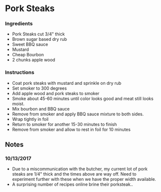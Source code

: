 # Pork Steaks

### Ingredients

 + Pork Steaks cut 3/4" thick
 + Brown sugar based dry rub
 + Sweet BBQ sauce
 + Mustard
 + Cheap Bourbon
 + 2 chunks apple wood

### Instructions
 
 + Coat pork steaks with mustard and sprinkle on dry rub
 + Set smoker to 300 degrees
 + Add apple wood and pork steaks to smoker
 + Smoke about 45-60 minutes until color looks good and meat still looks moist.
 + Mix bourbon and BBQ sauce
 + Remove from smoker and apply BBQ sauce mixture to both sides.
 + Wrap tightly in foil
 + Return to smoker for another 15-30 minutes to finish
 + Remove from smoker and allow to rest in foil for 10 minutes
 
## Notes

### 10/13/2017
 
 + Due to a miscommunication with the butcher, my current lot of pork steaks are 1/4" thick and the times above are way off.  Need to experiment further with these when we have the proper width available.
 + A surprising number of recipes online brine their porksteak..